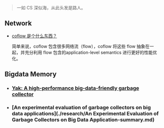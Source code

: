 > 一如 CS 深似海，从此头发是路人。

## Network

- [coflow 是个什么东西？](./coflow.md)

  简单来说，coflow 包含很多网络流（flow），coflow 将这些 flow 抽象在一起，并充分利用 flow 包含的application-level semantics 进行更好的性能优化。

## Bigdata Memory

- ### [Yak: A high-performance big-data-friendly garbage collector](./research/conclusion_for_yak.md) 

- ### [An experimental evaluation of garbage collectors on big data applications](./research/An Experimental Evaluation of Garbage Collectors on Big Data Application-summary.md) 
